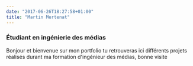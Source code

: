 ```yaml
---
date: "2017-06-26T18:27:58+01:00"
title: "Martin Mertenat"
---
```

 ### Étudiant en ingénierie des médias


Bonjour et bienvenue sur mon portfolio tu retrouveras ici différents projets réalisés durant ma formation d'ingénieur des médias, bonne visite